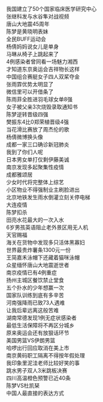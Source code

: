 我国建立了50个国家临床医学研究中心  
张继科发与水谷隼对战视频  
唐山大地震45周年  
陈梦是黄晓明表妹  
全民BUFF运动会  
杨倩妈妈说女儿是单身  
马琳从椅子上跳起来了  
4例感染者曾同看一场魅力湘西  
才知道东京奥运会吉祥物长这样  
中国组合赛艇女子四人双桨夺金  
张雨霏优势太明显了  
微信里可以开借条了  
陈雨菲全胜进羽毛球女单8强  
女子被父亲3次烧毁录取通知书  
陈梦逆转晋级四强  
樊振东4比0郑荣植晋级4强  
当花滑比赛放了周杰伦的歌  
杨倩微博换头像  
成都一家三口确诊新冠肺炎  
我到了你们人呢  
日本男女单打仅剩伊藤美诚  
南京发现多起聚集性疫情  
成都雅颂居  
少女时代将完整体上综艺  
小区物业不得强制业主刷脸进出  
北京地铁发生雨水倒灌立刻关停电梯  
大连疫情  
陈梦扣杀  
田亮水花最大的一次入水  
6岁男孩英语阻止老外景区用无人机  
天官赐福  
海关在货物中发现多只活体黑寡妇  
世界最贵炸薯条1300元一份  
王简嘉禾泳帽下还藏着猫咪泳帽  
众星缅怀唐山大地震逝世者  
南京疫情已有4例重症  
扬州主城区餐饮禁止堂食  
五个扑水的少年想赢一次  
国家队训练到底有多辛苦  
河南强降雨已致73人遇难  
让我后辈远离这般苦难  
湖南常德发现1例无症状感染者  
最低生活保障将不再区分城乡  
原来奥运会还有放狠话环节  
美国男篮VS伊朗男篮  
哈啰出行回应取消在美上市  
南京黄码职工隔离不得按年假处理  
我印象里泥洼老师比较好笑的事  
跳水男子双人3米跳板决赛  
四川高温橙色预警已近40条  
陈梦VS杜凯琹  
中国人最直接的表达方式  
